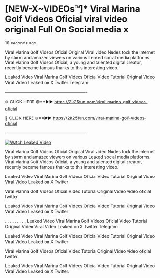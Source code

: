 # [NEW-X~VIDEOs™]* ️Viral Marina Golf Videos Oficial viral video original Full On Social media x

18 seconds ago

️Viral Marina Golf Videos Oficial Original Viral video Nudes took the internet by storm and amazed viewers on various Leaked social media platforms. ️Viral Marina Golf Videos Oficial, a young and talented digital creator, recently became famous thanks to this interesting video.

L𝚎aked Video ️Viral Marina Golf Videos Oficial Video Tutorial Original Video Viral Video L𝚎aked on X Twitter Telegram

———————————————————-

🌐 CLICK HERE 🟢==►► https://2k25fun.com/️viral-marina-golf-videos-oficial

🔴 CLICK HERE 🌐==►► https://2k25fun.com/️viral-marina-golf-videos-oficial

———————————————————-

[![Watch Leaked Video](https://miro.medium.com/v2/resize:fit:828/format:webp/1*cilzJN44JGOrTw9NJCrNHA.gif "Watch Leaked Video")](https://2k25fun.com/️viral-marina-golf-videos-oficial)

️Viral Marina Golf Videos Oficial Original Viral video Nudes took the internet by storm and amazed viewers on various Leaked social media platforms. ️Viral Marina Golf Videos Oficial, a young and talented digital creator, recently became famous thanks to this interesting video.

L𝚎aked Video ️Viral Marina Golf Videos Oficial Video Tutorial Original Video Viral Video L𝚎aked on X Twitter

️Viral Marina Golf Videos Oficial Video Tutorial Original Video video oficial twitter

L𝚎aked Video ️Viral Marina Golf Videos Oficial Video Tutorial Original Video Viral Video L𝚎aked on X Twitter

. . . . . . . . . L𝚎aked Video ️Viral Marina Golf Videos Oficial Video Tutorial Original Video Viral Video L𝚎aked on X Twitter Telegram

L𝚎aked Video ️Viral Marina Golf Videos Oficial Video Tutorial Original Video Viral Video L𝚎aked on X Twitter

️Viral Marina Golf Videos Oficial Video Tutorial Original Video video oficial twitter

L𝚎aked Video ️Viral Marina Golf Videos Oficial Video Tutorial Original Video Viral Video L𝚎aked on X Twitter.